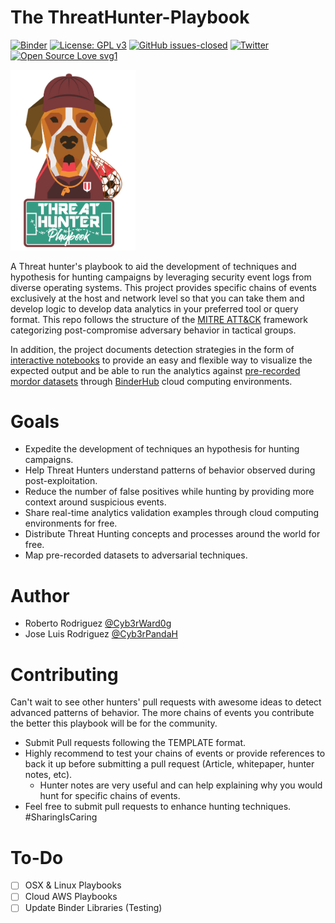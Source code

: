 # The ThreatHunter-Playbook

[![Binder](https://mybinder.org/badge_logo.svg)](https://mybinder.org/v2/gh/hunters-forge/ThreatHunter-Playbook/master)
[![License: GPL v3](https://img.shields.io/badge/License-GPLv3-blue.svg)](https://www.gnu.org/licenses/gpl-3.0)
[![GitHub issues-closed](https://img.shields.io/github/issues-closed/Cyb3rward0g/ThreatHunter-Playbook.svg)](https://GitHub.com/Cyb3rWard0g/ThreatHunter-Playbook/issues?q=is%3Aissue+is%3Aclosed)
[![Twitter](https://img.shields.io/twitter/follow/HunterPlaybook.svg?style=social&label=Follow)](https://twitter.com/HunterPlaybook)
[![Open Source Love svg1](https://badges.frapsoft.com/os/v1/open-source.svg?v=103)](https://github.com/ellerbrock/open-source-badges/)

<img src="resources/images/LOGO.png" width=200>

A Threat hunter's playbook to aid the development of techniques and hypothesis for hunting campaigns by leveraging security event logs from diverse operating systems. This project provides specific chains of events exclusively at the host and network level so that you can take them and develop logic to develop data analytics in your preferred tool or query format. This repo follows the structure of the [MITRE ATT&CK](https://attack.mitre.org/wiki/Main_Page) framework categorizing post-compromise adversary behavior in tactical groups.

In addition, the project documents detection strategies in the form of [interactive notebooks](https://github.com/hunters-forge/notebooks-forge#what-is-a-notebook) to provide an easy and flexible way to visualize the expected output and be able to run the analytics against [pre-recorded mordor datasets](https://github.com/Cyb3rWard0g/mordor) through [BinderHub](https://mybinder.readthedocs.io/en/latest/index.html) cloud computing environments.

# Goals

* Expedite the development of techniques an hypothesis for hunting campaigns.
* Help Threat Hunters understand patterns of behavior observed during post-exploitation.
* Reduce the number of false positives while hunting by providing more context around suspicious events.
* Share real-time analytics validation examples through cloud computing environments for free.
* Distribute Threat Hunting concepts and processes around the world for free.
* Map pre-recorded datasets to adversarial techniques.

# Author

* Roberto Rodriguez [@Cyb3rWard0g](https://twitter.com/Cyb3rWard0g)
* Jose Luis Rodriguez [@Cyb3rPandaH](https://twitter.com/Cyb3rPandaH)

# Contributing

Can't wait to see other hunters' pull requests with awesome ideas to detect advanced patterns of behavior. The more chains of events you contribute the better this playbook will be for the community.
* Submit Pull requests following the TEMPLATE format.
* Highly recommend to test your chains of events or provide references to back it up before submitting a pull request (Article, whitepaper, hunter notes, etc).
  * Hunter notes are very useful and can help explaining why you would hunt for specific chains of events.
* Feel free to submit pull requests to enhance hunting techniques. #SharingIsCaring

# To-Do

* [ ] OSX & Linux Playbooks
* [ ] Cloud AWS Playbooks
* [ ] Update Binder Libraries (Testing)
